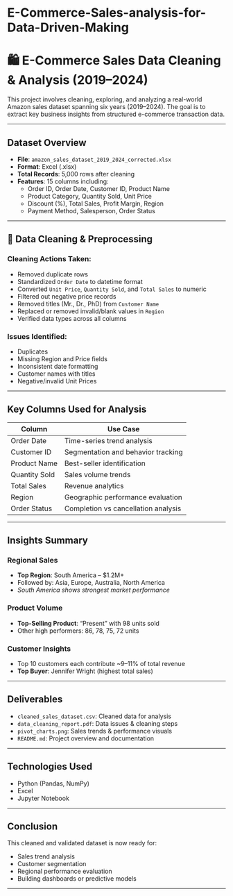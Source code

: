 # E-Commerce-Sales-analysis-for-Data-Driven-Making
# 🛍️ E-Commerce Sales Data Cleaning & Analysis (2019–2024)

This project involves cleaning, exploring, and analyzing a real-world Amazon sales dataset spanning six years (2019–2024). The goal is to extract key business insights from structured e-commerce transaction data.

---

## Dataset Overview

- **File**: `amazon_sales_dataset_2019_2024_corrected.xlsx`
- **Format**: Excel (.xlsx)
- **Total Records**: 5,000 rows after cleaning
- **Features**: 15 columns including:
  - Order ID, Order Date, Customer ID, Product Name
  - Product Category, Quantity Sold, Unit Price
  - Discount (%), Total Sales, Profit Margin, Region
  - Payment Method, Salesperson, Order Status

---

## 🔧 Data Cleaning & Preprocessing

### Cleaning Actions Taken:
- Removed duplicate rows
- Standardized `Order Date` to datetime format
- Converted `Unit Price`, `Quantity Sold`, and `Total Sales` to numeric
- Filtered out negative price records
- Removed titles (Mr., Dr., PhD) from `Customer Name`
- Replaced or removed invalid/blank values in `Region`
- Verified data types across all columns

### Issues Identified:
- Duplicates
- Missing Region and Price fields
- Inconsistent date formatting
- Customer names with titles
- Negative/invalid Unit Prices

---

## Key Columns Used for Analysis

| Column          | Use Case                            |
|-----------------|--------------------------------------|
| Order Date      | Time-series trend analysis           |
| Customer ID     | Segmentation and behavior tracking   |
| Product Name    | Best-seller identification           |
| Quantity Sold   | Sales volume trends                  |
| Total Sales     | Revenue analytics                    |
| Region          | Geographic performance evaluation    |
| Order Status    | Completion vs cancellation analysis  |

---

## Insights Summary

### Regional Sales
- **Top Region**: South America – $1.2M+
- Followed by: Asia, Europe, Australia, North America
-  *South America shows strongest market performance*

### Product Volume
- **Top-Selling Product**: “Present” with 98 units sold
- Other high performers: 86, 78, 75, 72 units

### Customer Insights
- Top 10 customers each contribute ~9–11% of total revenue
- **Top Buyer**: Jennifer Wright (highest total sales)

---

## Deliverables

- `cleaned_sales_dataset.csv`: Cleaned data for analysis
- `data_cleaning_report.pdf`: Data issues & cleaning steps
- `pivot_charts.png`: Sales trends & performance visuals
- `README.md`: Project overview and documentation

---

## Technologies Used

- Python (Pandas, NumPy)
- Excel
- Jupyter Notebook

---

## Conclusion

This cleaned and validated dataset is now ready for:
- Sales trend analysis
- Customer segmentation
- Regional performance evaluation
- Building dashboards or predictive models

---
